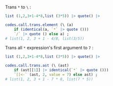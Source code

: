 
Trans `*` to `\` :

~~~ r
list (1,2,3+1-4*8,list (3*5)) |> quote() |> 

codes.call.trans.element (\ (a) 
	if (identical(a, `*` |> quote ())) 
	`/` |> quote () else a) ;
# list(1, 2, 3 + 1 - 4/8, list(3/5))
~~~

Trans all `*` expression's first argument to `7` :

~~~ r
list (1,2,3+1-4*8,list (3*5)) |> quote() |> 

codes.call.trans.ast (\ (ast) 
	if (ast[[1]] |> identical(`*` |> quote ())) 
	`[[<-` (ast, 2, value = 7) else ast) ;
# list(1, 2, 3 + 1 - 7 * 8, list(7 * 5))
~~~

